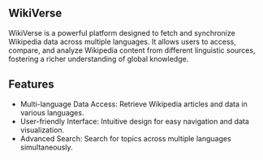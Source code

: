 ## WikiVerse
WikiVerse is a powerful platform designed to fetch and synchronize Wikipedia data across multiple languages. It allows users to access, compare, and analyze Wikipedia content from different linguistic sources, fostering a richer understanding of global knowledge.

## Features
- Multi-language Data Access: Retrieve Wikipedia articles and data in various languages.
- User-friendly Interface: Intuitive design for easy navigation and data visualization.
- Advanced Search: Search for topics across multiple languages simultaneously.
